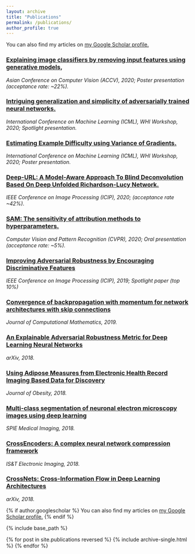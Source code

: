```yaml
---
layout: archive
title: "Publications"
permalink: /publications/
author_profile: true
---
```

You can also find my articles on <u><a href="https://scholar.google.com/citations?user=AFEjd1QAAAAJ&hl=en">my Google Scholar profile</a>.</u>

### [Explaining image classifiers by removing input features using generative models](https://arxiv.org/pdf/1910.04256.pdf), 
*Asian Conference on Computer Vision (ACCV), 2020; Poster presentation (acceptance rate: ~22%).*

### [Intriguing generalization and simplicity of adversarially trained neural networks.](https://arxiv.org/abs/2006.09373)
*International Conference on Machine Learning (ICML), WHI Workshop, 2020; Spotlight presentation.*

### [Estimating Example Difficulty using Variance of Gradients.](https://arxiv.org/pdf/2008.11600.pdf)
*International Conference on Machine Learning (ICML), WHI Workshop, 2020; Poster presentation.*

### [Deep-URL: A Model-Aware Approach To Blind Deconvolution Based On Deep Unfolded Richardson-Lucy Network.](https://arxiv.org/abs/2002.01053)
*IEEE Conference on Image Processing (ICIP), 2020; (acceptance rate ~42%).*

### [SAM: The sensitivity of attribution methods to hyperparameters.](https://arxiv.org/pdf/2003.08754.pdf)
*Computer Vision and Pattern Recognition (CVPR), 2020; Oral presentation (acceptance rate: ~5%).*

### [Improving Adversarial Robustness by Encouraging Discriminative Features](https://ieeexplore.ieee.org/document/8803601)
*IEEE Conference on Image Processing (ICIP), 2019; Spotlight paper (top 10%)*

### [Convergence of backpropagation with momentum for network architectures with skip connections](https://arxiv.org/abs/1705.07404)
*Journal of Computational Mathematics, 2019.*

### [An Explainable Adversarial Robustness Metric for Deep Learning Neural Networks](https://arxiv.org/abs/1806.01477)
*arXiv, 2018.*

### [Using Adipose Measures from Electronic Health Record Imaging Based Data for Discovery](https://www.ncbi.nlm.nih.gov/pmc/articles/PMC6180992/)
*Journal of Obesity, 2018.*

### [Multi-class segmentation of neuronal electron microscopy images using deep learning](https://www.spiedigitallibrary.org/conference-proceedings-of-spie/10574/105742W/Multi-class-segmentation-of-neuronal-electron-microscopy-images-using-deep/10.1117/12.2293940.short?SSO=1)
*SPIE Medical Imaging, 2018.*

### [CrossEncoders: A complex neural network compression framework](https://www.ingentaconnect.com/content/ist/ei/2018/00002018/00000002/art00002)
*IS&T Electronic Imaging, 2018.*

### [CrossNets: Cross-Information Flow in Deep Learning Architectures](https://pdfs.semanticscholar.org/7e0f/4116619b9f798650f877ca7a0fba31c583c9.pdf)
*arXiv, 2018.*

{% if author.googlescholar %}
  You can also find my articles on <u><a href="{{author.googlescholar}}">my Google Scholar profile</a>.</u>
{% endif %}

{% include base_path %}

{% for post in site.publications reversed %}
  {% include archive-single.html %}
{% endfor %}
